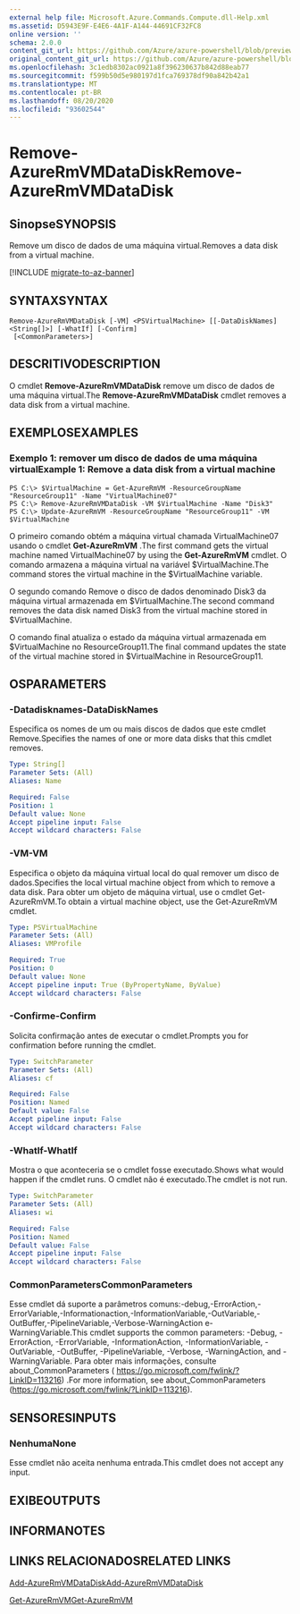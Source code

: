 ```yaml
---
external help file: Microsoft.Azure.Commands.Compute.dll-Help.xml
ms.assetid: D5943E9F-E4E6-4A1F-A144-44691CF32FC8
online version: ''
schema: 2.0.0
content_git_url: https://github.com/Azure/azure-powershell/blob/preview/src/ResourceManager/Compute/Stack/Commands.Compute/help/Remove-AzureRmVMDataDisk.md
original_content_git_url: https://github.com/Azure/azure-powershell/blob/preview/src/ResourceManager/Compute/Stack/Commands.Compute/help/Remove-AzureRmVMDataDisk.md
ms.openlocfilehash: 3c1edb8302ac0921a8f396230637b842d88eab77
ms.sourcegitcommit: f599b50d5e980197d1fca769378df90a842b42a1
ms.translationtype: MT
ms.contentlocale: pt-BR
ms.lasthandoff: 08/20/2020
ms.locfileid: "93602544"
---
```

# <span data-ttu-id="696d3-101">Remove-AzureRmVMDataDisk</span><span class="sxs-lookup"><span data-stu-id="696d3-101">Remove-AzureRmVMDataDisk</span></span>

## <span data-ttu-id="696d3-102">Sinopse</span><span class="sxs-lookup"><span data-stu-id="696d3-102">SYNOPSIS</span></span>
<span data-ttu-id="696d3-103">Remove um disco de dados de uma máquina virtual.</span><span class="sxs-lookup"><span data-stu-id="696d3-103">Removes a data disk from a virtual machine.</span></span>

[!INCLUDE [migrate-to-az-banner](../../includes/migrate-to-az-banner.md)]

## <span data-ttu-id="696d3-104">SYNTAX</span><span class="sxs-lookup"><span data-stu-id="696d3-104">SYNTAX</span></span>

```
Remove-AzureRmVMDataDisk [-VM] <PSVirtualMachine> [[-DataDiskNames] <String[]>] [-WhatIf] [-Confirm]
 [<CommonParameters>]
```

## <span data-ttu-id="696d3-105">DESCRITIVO</span><span class="sxs-lookup"><span data-stu-id="696d3-105">DESCRIPTION</span></span>
<span data-ttu-id="696d3-106">O cmdlet **Remove-AzureRmVMDataDisk** remove um disco de dados de uma máquina virtual.</span><span class="sxs-lookup"><span data-stu-id="696d3-106">The **Remove-AzureRmVMDataDisk** cmdlet removes a data disk from a virtual machine.</span></span>

## <span data-ttu-id="696d3-107">EXEMPLOS</span><span class="sxs-lookup"><span data-stu-id="696d3-107">EXAMPLES</span></span>

### <span data-ttu-id="696d3-108">Exemplo 1: remover um disco de dados de uma máquina virtual</span><span class="sxs-lookup"><span data-stu-id="696d3-108">Example 1: Remove a data disk from a virtual machine</span></span>
```
PS C:\> $VirtualMachine = Get-AzureRmVM -ResourceGroupName "ResourceGroup11" -Name "VirtualMachine07" 
PS C:\> Remove-AzureRmVMDataDisk -VM $VirtualMachine -Name "Disk3"
PS C:\> Update-AzureRmVM -ResourceGroupName "ResourceGroup11" -VM $VirtualMachine
```

<span data-ttu-id="696d3-109">O primeiro comando obtém a máquina virtual chamada VirtualMachine07 usando o cmdlet **Get-AzureRmVM** .</span><span class="sxs-lookup"><span data-stu-id="696d3-109">The first command gets the virtual machine named VirtualMachine07 by using the **Get-AzureRmVM** cmdlet.</span></span>
<span data-ttu-id="696d3-110">O comando armazena a máquina virtual na variável $VirtualMachine.</span><span class="sxs-lookup"><span data-stu-id="696d3-110">The command stores the virtual machine in the $VirtualMachine variable.</span></span>

<span data-ttu-id="696d3-111">O segundo comando Remove o disco de dados denominado Disk3 da máquina virtual armazenada em $VirtualMachine.</span><span class="sxs-lookup"><span data-stu-id="696d3-111">The second command removes the data disk named Disk3 from the virtual machine stored in $VirtualMachine.</span></span>

<span data-ttu-id="696d3-112">O comando final atualiza o estado da máquina virtual armazenada em $VirtualMachine no ResourceGroup11.</span><span class="sxs-lookup"><span data-stu-id="696d3-112">The final command updates the state of the virtual machine stored in $VirtualMachine in ResourceGroup11.</span></span>

## <span data-ttu-id="696d3-113">OS</span><span class="sxs-lookup"><span data-stu-id="696d3-113">PARAMETERS</span></span>

### <span data-ttu-id="696d3-114">-Datadisknames</span><span class="sxs-lookup"><span data-stu-id="696d3-114">-DataDiskNames</span></span>
<span data-ttu-id="696d3-115">Especifica os nomes de um ou mais discos de dados que este cmdlet Remove.</span><span class="sxs-lookup"><span data-stu-id="696d3-115">Specifies the names of one or more data disks that this cmdlet removes.</span></span>

```yaml
Type: String[]
Parameter Sets: (All)
Aliases: Name

Required: False
Position: 1
Default value: None
Accept pipeline input: False
Accept wildcard characters: False
```

### <span data-ttu-id="696d3-116">-VM</span><span class="sxs-lookup"><span data-stu-id="696d3-116">-VM</span></span>
<span data-ttu-id="696d3-117">Especifica o objeto da máquina virtual local do qual remover um disco de dados.</span><span class="sxs-lookup"><span data-stu-id="696d3-117">Specifies the local virtual machine object from which to remove a data disk.</span></span>
<span data-ttu-id="696d3-118">Para obter um objeto de máquina virtual, use o cmdlet Get-AzureRmVM.</span><span class="sxs-lookup"><span data-stu-id="696d3-118">To obtain a virtual machine object, use the Get-AzureRmVM cmdlet.</span></span>

```yaml
Type: PSVirtualMachine
Parameter Sets: (All)
Aliases: VMProfile

Required: True
Position: 0
Default value: None
Accept pipeline input: True (ByPropertyName, ByValue)
Accept wildcard characters: False
```

### <span data-ttu-id="696d3-119">-Confirme</span><span class="sxs-lookup"><span data-stu-id="696d3-119">-Confirm</span></span>
<span data-ttu-id="696d3-120">Solicita confirmação antes de executar o cmdlet.</span><span class="sxs-lookup"><span data-stu-id="696d3-120">Prompts you for confirmation before running the cmdlet.</span></span>
```yaml
Type: SwitchParameter
Parameter Sets: (All)
Aliases: cf

Required: False
Position: Named
Default value: False
Accept pipeline input: False
Accept wildcard characters: False
```

### <span data-ttu-id="696d3-121">-WhatIf</span><span class="sxs-lookup"><span data-stu-id="696d3-121">-WhatIf</span></span>
<span data-ttu-id="696d3-122">Mostra o que aconteceria se o cmdlet fosse executado.</span><span class="sxs-lookup"><span data-stu-id="696d3-122">Shows what would happen if the cmdlet runs.</span></span> <span data-ttu-id="696d3-123">O cmdlet não é executado.</span><span class="sxs-lookup"><span data-stu-id="696d3-123">The cmdlet is not run.</span></span>
```yaml
Type: SwitchParameter
Parameter Sets: (All)
Aliases: wi

Required: False
Position: Named
Default value: False
Accept pipeline input: False
Accept wildcard characters: False
```

### <span data-ttu-id="696d3-124">CommonParameters</span><span class="sxs-lookup"><span data-stu-id="696d3-124">CommonParameters</span></span>
<span data-ttu-id="696d3-125">Esse cmdlet dá suporte a parâmetros comuns:-debug,-ErrorAction,-ErrorVariable,-Informationaction,-InformationVariable,-OutVariable,-OutBuffer,-PipelineVariable,-Verbose-WarningAction e-WarningVariable.</span><span class="sxs-lookup"><span data-stu-id="696d3-125">This cmdlet supports the common parameters: -Debug, -ErrorAction, -ErrorVariable, -InformationAction, -InformationVariable, -OutVariable, -OutBuffer, -PipelineVariable, -Verbose, -WarningAction, and -WarningVariable.</span></span> <span data-ttu-id="696d3-126">Para obter mais informações, consulte about_CommonParameters ( https://go.microsoft.com/fwlink/?LinkID=113216) .</span><span class="sxs-lookup"><span data-stu-id="696d3-126">For more information, see about_CommonParameters (https://go.microsoft.com/fwlink/?LinkID=113216).</span></span>

## <span data-ttu-id="696d3-127">SENSORES</span><span class="sxs-lookup"><span data-stu-id="696d3-127">INPUTS</span></span>

### <span data-ttu-id="696d3-128">Nenhuma</span><span class="sxs-lookup"><span data-stu-id="696d3-128">None</span></span>
<span data-ttu-id="696d3-129">Esse cmdlet não aceita nenhuma entrada.</span><span class="sxs-lookup"><span data-stu-id="696d3-129">This cmdlet does not accept any input.</span></span>

## <span data-ttu-id="696d3-130">EXIBE</span><span class="sxs-lookup"><span data-stu-id="696d3-130">OUTPUTS</span></span>

## <span data-ttu-id="696d3-131">INFORMA</span><span class="sxs-lookup"><span data-stu-id="696d3-131">NOTES</span></span>

## <span data-ttu-id="696d3-132">LINKS RELACIONADOS</span><span class="sxs-lookup"><span data-stu-id="696d3-132">RELATED LINKS</span></span>

[<span data-ttu-id="696d3-133">Add-AzureRmVMDataDisk</span><span class="sxs-lookup"><span data-stu-id="696d3-133">Add-AzureRmVMDataDisk</span></span>](./Add-AzureRmVMDataDisk.md)

[<span data-ttu-id="696d3-134">Get-AzureRmVM</span><span class="sxs-lookup"><span data-stu-id="696d3-134">Get-AzureRmVM</span></span>](./Get-AzureRmVM.md)


